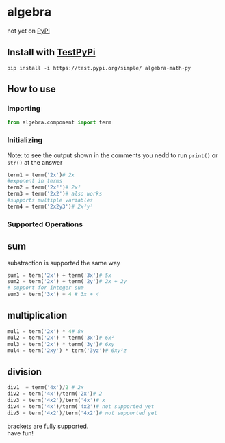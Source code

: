 # algebra
not yet on [PyPi](https://pypi.org/algebra-math-py/0.0.1/)
##  Install with [TestPyPi](https://test.pypi.org/)
```
pip install -i https://test.pypi.org/simple/ algebra-math-py
```
## How to use
### Importing
```python
from algebra.component import term
```
### Initializing
Note: to see the output shown in the comments you nedd to run `print()` or `str()` at the answer
```python
term1 = term('2x')# 2x
#exponent in terms
term2 = term('2x²')# 2x²
term3 = term('2x2')# also works
#supports multiple variables
term4 = term('2x2y3')# 2x²y³
```
### Supported Operations 
sum 
---
substraction is supported the same way
```python
sum1 = term('2x') + term('3x')# 5x
sum2 = term('2x') + term('2y')# 2x + 2y
# support for integer sum
sum3 = term('3x') + 4 # 3x + 4
```
 multiplication
 ---
```python
mul1 = term('2x') * 4# 8x
mul2 = term('2x') * term('3x')# 6x²
mul3 = term('2x') * term('3y')# 6xy
mul4 = term('2xy') * term('3yz')# 6xy²z
```
division
---
```python
div1  = term('4x')/2 # 2x
div2 = term('4x')/term('2x')# 2
div3 = term('4x2')/term('4x')# x
div4 = term('4x')/term('4x2')# not supported yet
div5 = term('4x2')/term('4x2')# not supported yet
```
brackets  are fully supported.<br/>
have fun!









